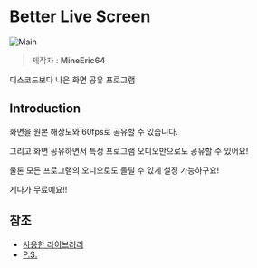# Better Live Screen
![Main](https://i.imgur.com/R05OgoMh.png)
> 제작자 : **MineEric64**

디스코드보다 나은 화면 공유 프로그램

## Introduction
화면을 원본 해상도와 60fps로 공유할 수 있습니다.

그리고 화면 공유하면서 특정 프로그램 오디오만으로도 공유할 수 있어요!

물론 모든 프로그램의 오디오로도 들릴 수 있게 설정 가능하구요!

게다가 무료예요!!

## 참조
- [사용한 라이브러리](./Documents/LibraryUsed-ko.md)
- [P.S.](./Documents/P.S-ko.md)
